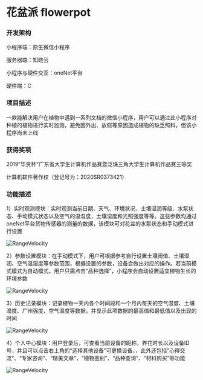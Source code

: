 # 花盆派 flowerpot
### 开发架构
小程序端：原生微信小程序

服务器端：知晓云

小程序与硬件交互：oneNet平台

硬件端：C
### 项目描述
一款能解决用户在植物中遇到一系列文档的微信小程序，用户可以通过此小程序对种植的植物进行实时监测，避免因外出、放假等原因造成植物的缺乏照料。但该小程序尚未上线

### 获得奖项
2019“华资杯”广东省大学生计算机作品赛暨泛珠三角大学生计算机作品赛三等奖

计算机软件著作权（登记号为：2020SR0373421）

### 功能描述
1）实时观测模块：实时观测当前日期、天气、环境状况、土壤湿润等级、水泵状态、手动模式状态以及空气的温湿度，土壤湿度和光照强度等等。这些参数均通过oneNet平台货物传感器的测量的数据，该模块可对花盆的水泵状态和手动模式进行设置

![RangeVelocity](https://service.dashanwai.cn/public/IMG_5385.PNG)

2）参数设置模块：在手动模式下，用户可根据参考自行设置土壤阀值、土壤湿润、空气温湿度等参数范围，根据设置的参数，设备会做出对应的操作。若当前模式模式为自动模式，用户只需点击“品种选择”，小程序会自动设置适宜植物生长的环境参数

![RangeVelocity](https://service.dashanwai.cn/public/IMG_5374.PNG)

3）历史记录模块：记录植物一天内各个时间段和一个月内每天的空气湿度、土壤湿度、广州强度、空气温度等数据，并显示此项数据的最高值和最低值以及出现的时间

![RangeVelocity](https://service.dashanwai.cn/public/IMG_5388.PNG)

4）个人中心模块：用户登录后，可查看当前设备的昵称，养花时长以及设备ID号，并且可以点击右上角的“选择其他设备”可更换设备，，此外还包括“心得交流”、“专家咨询”、“精美文章”，“植物鉴别”、“品种查询”、“材料购买”等功能

![RangeVelocity](https://service.dashanwai.cn/public/IMG_5380.PNG)

